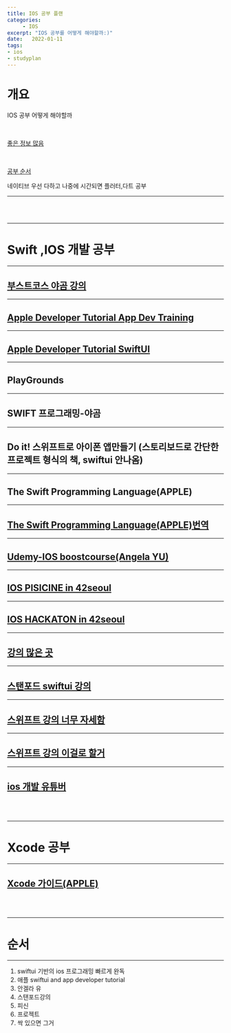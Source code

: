 ```yaml
---
title: IOS 공부 플랜
categories: 
     - IOS
excerpt: "IOS 공부를 어떻게 해야할까:)"
date:   2022-01-11
tags:
- ios
- studyplan
---
```


# 개요

IOS 공부 어떻게 해야할까

<br />


[좋은 정보 많음](https://zeddios.tistory.com/162)

<br />


[공부 순서](https://m.blog.naver.com/azanghs/222173729832)


네이티브 우선 다하고 나중에 시간되면 플러터,다트 공부

---


<br />
<br />


---

# Swift ,IOS 개발 공부

---

## [부스트코스 야곰 강의](https://www.boostcourse.org/mo122)

---

## [Apple Developer Tutorial App Dev Training](https://developer.apple.com/tutorials/app-dev-training)

---

## [Apple Developer Tutorial SwiftUI](https://developer.apple.com/tutorials/swiftui)

---

## PlayGrounds

---

## SWIFT 프로그래밍-야곰

---

## Do it! 스위프트로 아이폰 앱만들기 (스토리보드로 간단한 프로젝트 형식의 책, swiftui 안나옴)

---

## The Swift Programming Language(APPLE)

---

## [The Swift Programming Language(APPLE)번역](https://jusung.gitbook.io/the-swift-language-guide/language-guide/03-strings-and-characters)

---

## [Udemy-IOS boostcourse(Angela YU)](https://www.udemy.com/course/ios-13-app-development-bootcamp)

---

## [IOS PISICINE in 42seoul](https://github.com/SIE-KYIN/IOS-Piscine)

---

## [IOS HACKATON in 42seoul](https://github.com/JaemooJung/SwiftUI_Piscine)

---

## [강의 많은 곳](https://www.raywenderlich.com/ios)


---

## [스탠포드 swiftui 강의](https://cs193p.sites.stanford.edu/)

---

## [스위프트 강의 너무 자세함](https://www.hackingwithswift.com/100)

---

## [스위프트 강의 이걸로 할거](https://www.youtube.com/c/iOSAcademy/playlists)

---

## [ios 개발 유튜버](https://www.youtube.com/c/CodeWithChris/playlists)

<br />
<br />


---

# Xcode 공부

---

## [Xcode 가이드(APPLE)](https://help.apple.com/xcode/mac/8.0/#/devc8c2a6be1)



<br />
<br />


---

# 순서

---

1. swiftui 기반의 ios 프로그래밍 빠르게 완독
2. 애플 swiftui and app developer tutorial
3. 안겔라 유
4. 스탠포드강의
5. 피신
6. 프로젝트
7. 싹 있으면 그거
